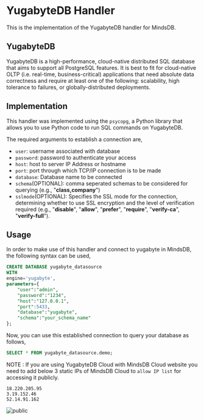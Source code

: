 # YugabyteDB Handler

This is the implementation of the YugabyteDB handler for MindsDB.

## YugabyteDB

YugabyteDB is a high-performance, cloud-native distributed SQL database that aims to support all PostgreSQL features. It is best to fit for cloud-native OLTP (i.e. real-time, business-critical) applications that need absolute data correctness and require at least one of the following: scalability, high tolerance to failures, or globally-distributed deployments.

## Implementation

This handler was implemented using the `psycopg`, a Python library that allows you to use Python code to run SQL commands on YugabyteDB.

The required arguments to establish a connection are,

- `user`: username associated with database
- `password`: password to authenticate your access
- `host`: host to server IP Address or hostname
- `port`: port through which TCP/IP connection is to be made
- `database`: Database name to be connected
- `schema`(OPTIONAL): comma seperated schemas to be considered for querying (e.g., "**class,company**")
- `sslmode`(OPTIONAL): Specifies the SSL mode for the connection, determining whether to use SSL encryption and the level of verification required (e.g., "**disable**", "**allow**", "**prefer**", "**require**", "**verify-ca**", "**verify-full**").

## Usage

In order to make use of this handler and connect to yugabyte in MindsDB, the following syntax can be used,

```sql
CREATE DATABASE yugabyte_datasource
WITH
engine='yugabyte',
parameters={
    "user":"admin",
    "password":"1234",
    "host":"127.0.0.1",
    "port":5433,
    "database":"yugabyte",
    "schema":"your_schema_name"
};
```

Now, you can use this established connection to query your database as follows,

```sql
SELECT * FROM yugabyte_datasource.demo;
```

NOTE : If you are using YugabyteDB Cloud with MindsDB Cloud website you need to add below 3 static IPs of MindsDB Cloud to `allow IP list` for accessing it publicly.

```
18.220.205.95
3.19.152.46
52.14.91.162
```

![public](https://github-production-user-asset-6210df.s3.amazonaws.com/75653580/238903548-1b054591-f5db-4a6d-a3d0-d048671e4cfa.png)
